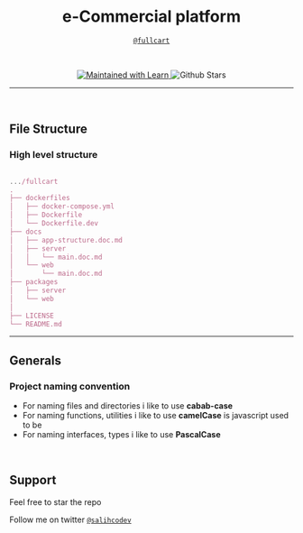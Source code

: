 <p align="center">
  <a href="" alt="alt" width="500" />
  </a>
</p>

<h1 align="center">e-Commercial platform</h1>

<p align="center"><a href="https://fullcart.com" /><code>@fullcart</code></a></p>

<br>

<p align="center">
  <!-- learn badge -->
  <a href="https://lerna.js.org">
  <img alt="Maintained with Learn" src="https://img.shields.io/badge/maintained%20with-lerna-cc00ff.svg" />  
  </a>
  <!-- github starts -->
  <img alt="Github Stars" src="https://badgen.net/github/stars/salihcodev/prods-systems" />
</p>

---

<br />

## File Structure

### High level structure

```javascript

.../fullcart
.
├── dockerfiles
│   ├── docker-compose.yml
│   ├── Dockerfile
│   └── Dockerfile.dev
├── docs
│   ├── app-structure.doc.md
│   ├── server
│   │   └── main.doc.md
│   └── web
│       └── main.doc.md
├── packages
│   ├── server
│   └── web
│
├── LICENSE
└── README.md


```

---

## Generals

### Project naming convention

- For naming files and directories i like to use **cabab-case**
- For naming functions, utilities i like to use **camelCase** is javascript used to be
- For naming interfaces, types i like to use **PascalCase**

<br>

## Support

Feel free to star the repo

Follow me on twitter [`@salihcodev`](https://t.me/salihcodev)

